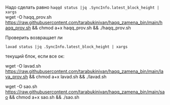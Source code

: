 Надо сделать равно
`haqqd status |jq .SyncInfo.latest_block_height | xargs` <br>
wget -O haqq_prov.sh https://raw.githubusercontent.com/tarabukinivan/haqq_zamena_bin/main/haqq_prov.sh && chmod a+x haqq_prov.sh && ./haqq_prov.sh

Проверить возвращает ли

`lavad status |jq .SyncInfo.latest_block_height | xargs`

текущий блок, если все ок:

wget -O lavad.sh https://raw.githubusercontent.com/tarabukinivan/haqq_zamena_bin/main/lava_prov.sh && chmod a+x lavad.sh && ./lavad.sh

wget -O sao.sh https://raw.githubusercontent.com/tarabukinivan/haqq_zamena_bin/main/sao && chmod a+x sao.sh && ./sao.sh
